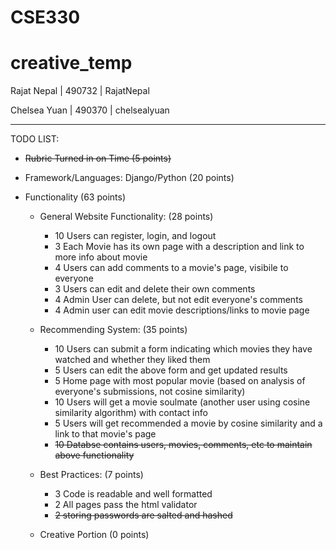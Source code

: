 # CSE330
# creative_temp

Rajat Nepal | 490732 | RajatNepal

Chelsea Yuan | 490370 | chelsealyuan

---------------------------------------

TODO LIST:

- ~~Rubric Turned in on Time (5 points)~~

 - Framework/Languages: Django/Python (20 points)

 - Functionality (63 points)
    - General Website Functionality: (28 points)
        - 10 Users can register, login, and logout
        - 3 Each Movie has its own page with a description and link to more info about movie
        - 4 Users can add comments to a movie's page, visibile to everyone
        - 3 Users can edit and delete their own comments
        - 4 Admin User can delete, but not edit everyone's comments
        - 4 Admin user can edit movie descriptions/links to movie page
    
    - Recommending System: (35 points)
        - 10 Users can submit a form indicating which movies they have watched and whether they liked them
        - 5 Users can edit the above form and get updated results
        - 5 Home page with most popular movie (based on analysis of everyone's submissions, not cosine similarity)
        - 10 Users will get a movie soulmate (another user using cosine similarity algorithm) with contact info
        - 5 Users will get recommended a movie by cosine similarity and a link to that movie's page
        - ~~10 Databse contains users, movies, comments, etc to maintain above functionality~~
    - Best Practices: (7 points)
        - 3 Code is readable and well formatted
        - 2 All pages pass the html validator
        - ~~2 storing passwords are salted and hashed~~
  
    - Creative Portion (0 points)
